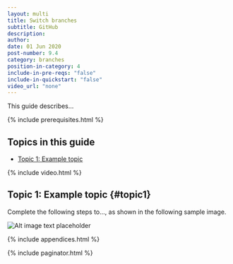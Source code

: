 ```yaml
---
layout: multi
title: Switch branches
subtitle: GitHub
description:
author:
date: 01 Jun 2020
post-number: 9.4
category: branches
position-in-category: 4
include-in-pre-reqs: "false"
include-in-quickstart: "false"
video_url: "none"
---
```


This guide describes...

{% include prerequisites.html %}

## Topics in this guide

- [Topic 1: Example topic](#topic1)

{% include video.html %}

## Topic 1: Example topic {#topic1}

Complete the following steps to..., as shown in the following sample image.

![Alt image text placeholder](../assets/images/09-branches/switch/github/img-placeholder.png)

{% include appendices.html %}

{% include paginator.html %}
